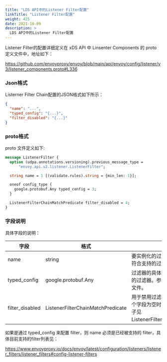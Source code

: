 ```yaml
---
title: "LDS API中的Listener Filter配置"
linkTitle: "Listener Filter配置"
weight: 425
date: 2021-10-09
description: >
  LDS API中的Listener Filter配置
---
```


Listener Filter的配置详细定义在 xDS API 中 Linsenter Components 的 proto 定义文件中，地址如下：

https://github.com/envoyproxy/envoy/blob/main/api/envoy/config/listener/v3/listener_components.proto#L336

### Json格式

Listerner Filter Chain配置的JSON格式如下所示：

```json
{
  "name": "...",
  "typed_config": "{...}",
  "filter_disabled": "{...}"
}
```

### proto格式

proto 文件定义如下:

```protobuf
message ListenerFilter {
  option (udpa.annotations.versioning).previous_message_type =
      "envoy.api.v2.listener.ListenerFilter";

  string name = 1 [(validate.rules).string = {min_len: 1}];

  oneof config_type {
    google.protobuf.Any typed_config = 3;
  }

  ListenerFilterChainMatchPredicate filter_disabled = 4;
}
```

### 字段说明

具体字段的说明：

| 字段            | 格式                              | 说明                                                         |
| --------------- | --------------------------------- | ------------------------------------------------------------ |
| name            | string                            | 要实例化的过滤器的名称。该名称必须符合支持的过滤器。         |
| typed_config    | google.protobuf.Any               | 过滤器的具体配置，取决于正在实例化的过滤器。参见支持的过滤器的进一步文件。 |
| filter_disabled | ListenerFilterChainMatchPredicate | 用于禁用过滤器的可选匹配谓词。当这个字段为空时，过滤器被启用。更多例子见ListenerFilterChainMatchPredicate。 |

如果是通过 typed_config 来配置 filter，则 name 必须是已经被支持的 filter，具体目前支持的filter列表见：

https://www.envoyproxy.io/docs/envoy/latest/configuration/listeners/listener_filters/listener_filters#config-listener-filters
